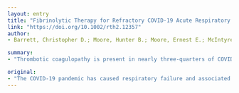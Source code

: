 ```yaml
---
layout: entry
title: "Fibrinolytic Therapy for Refractory COVID-19 Acute Respiratory Distress Syndrome: Scientific Rationale and Review"
link: "https://doi.org/10.1002/rth2.12357"
author:
- Barrett, Christopher D.; Moore, Hunter B.; Moore, Ernest E.; McIntyre, Robert C.; Moore, Peter K.; Burke, John; Hua, Fei; Apgar, Joshua; Talmor, Daniel S.; Sauaia, Angela; Liptzin, Deborah R.; Veress, Livia A.; Yaffe, Michael B.

summary:
- "Thrombotic coagulopathy is present in nearly three-quarters of COVID-19 patients admitted to the intensive care unit. Numerous studies are ongoing focusing on anti-cytokine therapies, antibiotics and anti-viral agents. None to-date have focused on treating the underlying thrombotic coagulopathic in an effort to improve respiratory failure. Animal data and a previous human trial demonstrated a survival advantage with fibrinolytic therapy to treat ARDS."

original:
- "The COVID-19 pandemic has caused respiratory failure and associated mortality in numbers that have overwhelmed global health systems. Thrombotic coagulopathy is present in nearly three-quarters of COVID-19 patients admitted to the intensive care unit, and both the clinical picture and pathologic findings are consistent with microvascular occlusive phenomena being a major contributor to their unique form of respiratory failure. Numerous studies are ongoing focusing on anti-cytokine therapies, antibiotics and anti-viral agents, but none to-date have focused on treating the underlying thrombotic coagulopathy in an effort to improve respiratory failure in COVID-19. There is animal data and a previous human trial demonstrating a survival advantage with fibrinolytic therapy to treat ARDS. Here we review the extant and emerging literature on the relationship between thrombotic coagulopathy and pulmonary failure in the context of COVID-19 and present the scientific rationale for consideration of targeting the coagulation and fibrinolytic systems to improve pulmonary function in these patients."
---
```


